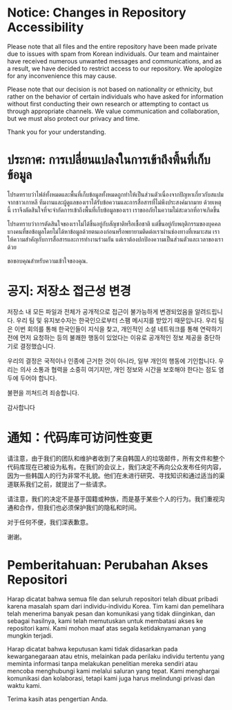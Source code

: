 # Notice: Changes in Repository Accessibility
Please note that all files and the entire repository have been made private due to issues with spam from Korean individuals. Our team and maintainer have received numerous unwanted messages and communications, and as a result, we have decided to restrict access to our repository. We apologize for any inconvenience this may cause.

Please note that our decision is not based on nationality or ethnicity, but rather on the behavior of certain individuals who have asked for information without first conducting their own research or attempting to contact us through appropriate channels. We value communication and collaboration, but we must also protect our privacy and time.

Thank you for your understanding.


# ประกาศ: การเปลี่ยนแปลงในการเข้าถึงพื้นที่เก็บข้อมูล
โปรดทราบว่าไฟล์ทั้งหมดและพื้นที่เก็บข้อมูลทั้งหมดถูกทำให้เป็นส่วนตัวเนื่องจากปัญหาเกี่ยวกับสแปมจากชาวเกาหลี ทีมงานและผู้ดูแลของเราได้รับข้อความและการสื่อสารที่ไม่พึงประสงค์มากมาย ด้วยเหตุนี้ เราจึงตัดสินใจที่จะจำกัดการเข้าถึงพื้นที่เก็บข้อมูลของเรา เราขออภัยในความไม่สะดวกที่อาจเกิดขึ้น

โปรดทราบว่าการตัดสินใจของเราไม่ได้ขึ้นอยู่กับสัญชาติหรือเชื้อชาติ แต่ขึ้นอยู่กับพฤติกรรมของบุคคลบางคนที่ขอข้อมูลโดยไม่ได้หาข้อมูลด้วยตนเองก่อนหรือพยายามติดต่อเราผ่านช่องทางที่เหมาะสม เราให้ความสำคัญกับการสื่อสารและการทำงานร่วมกัน แต่เราต้องปกป้องความเป็นส่วนตัวและเวลาของเราด้วย

ขอขอบคุณสำหรับความเข้าใจของคุณ.


# 공지: 저장소 접근성 변경
저장소 내 모든 파일과 전체가 공개적으로 접근이 불가능하게 변경되었음을 알려드립니다. 우리 팀 및 유지보수자는 한국인으로부터 스팸 메시지를 받았기 때문입니다. 우리 팀은 이번 회의를 통해 한국인들이 지식을 찾고, 개인적인 소셜 네트워크를 통해 연락하기 전에 먼저 요청하는 등의 불쾌한 행동이 있었다는 이유로 공개적인 정보 제공을 중단하기로 결정했습니다.

우리의 결정은 국적이나 인종에 근거한 것이 아니라, 일부 개인의 행동에 기인합니다. 우리는 의사 소통과 협력을 소중히 여기지만, 개인 정보와 시간을 보호해야 한다는 점도 염두에 두어야 합니다.

불편을 끼쳐드려 죄송합니다.

감사합니다


# 通知：代码库可访问性变更
请注意，由于我们的团队和维护者收到了来自韩国人的垃圾邮件，所有文件和整个代码库现在已被设为私有。在我们的会议上，我们决定不再向公众发布任何内容，因为一些韩国人的行为非常不礼貌。他们在未进行研究、寻找知识和通过适当的渠道联系我们之前，就提出了一些请求。

请注意，我们的决定不是基于国籍或种族，而是基于某些个人的行为。我们重视沟通和合作，但我们也必须保护我们的隐私和时间。

对于任何不便，我们深表歉意。

谢谢。

# Pemberitahuan: Perubahan Akses Repositori
Harap dicatat bahwa semua file dan seluruh repositori telah dibuat pribadi karena masalah spam dari individu-individu Korea. Tim kami dan pemelihara telah menerima banyak pesan dan komunikasi yang tidak diinginkan, dan sebagai hasilnya, kami telah memutuskan untuk membatasi akses ke repositori kami. Kami mohon maaf atas segala ketidaknyamanan yang mungkin terjadi.

Harap dicatat bahwa keputusan kami tidak didasarkan pada kewarganegaraan atau etnis, melainkan pada perilaku individu tertentu yang meminta informasi tanpa melakukan penelitian mereka sendiri atau mencoba menghubungi kami melalui saluran yang tepat. Kami menghargai komunikasi dan kolaborasi, tetapi kami juga harus melindungi privasi dan waktu kami.

Terima kasih atas pengertian Anda.
